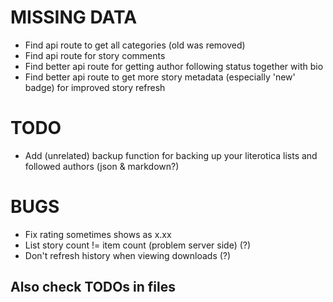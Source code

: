 
# MISSING DATA

- Find api route to get all categories (old was removed)
- Find api route for story comments
- Find better api route for getting author following status together with bio
- Find better api route to get more story metadata (especially 'new' badge) for improved story refresh

# TODO

- Add (unrelated) backup function for backing up your literotica lists and followed authors (json & markdown?)

# BUGS

- Fix rating sometimes shows as x.xx
- List story count != item count (problem server side) (?)
- Don't refresh history when viewing downloads (?)

## Also check TODOs in files
